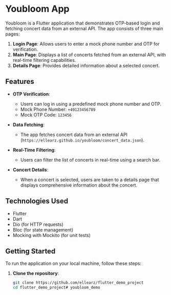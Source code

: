 
# Youbloom App

Youbloom is a Flutter application that demonstrates OTP-based login and fetching concert data from an external API. The app consists of three main pages:

1. **Login Page**: Allows users to enter a mock phone number and OTP for verification.
2. **Main Page**: Displays a list of concerts fetched from an external API, with real-time filtering capabilities.
3. **Details Page**: Provides detailed information about a selected concert.

## Features

- **OTP Verification**: 
  - Users can log in using a predefined mock phone number and OTP.
  - Mock Phone Number: `+49123456789`
  - Mock OTP Code: `123456`

- **Data Fetching**: 
  - The app fetches concert data from an external API (`https://ellearz.github.io/youbloom/concert_data.json`).
  
- **Real-Time Filtering**: 
  - Users can filter the list of concerts in real-time using a search bar.

- **Concert Details**: 
  - When a concert is selected, users are taken to a details page that displays comprehensive information about the concert.


## Technologies Used

- Flutter
- Dart
- Dio (for HTTP requests)
- Bloc (for state management)
- Mocking with Mockito (for unit tests)

## Getting Started

To run the application on your local machine, follow these steps:

1. **Clone the repository**:
   ```bash
   git clone https://github.com/ellearz/flutter_demo_project
   cd flutter_demo_project# youbloom_demo
